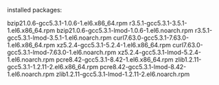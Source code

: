 installed packages:

bzip21.0.6-gcc5.3.1-1.0.6-1.el6.x86_64.rpm        r3.5.1-gcc5.3.1-3.5.1-1.el6.x86_64.rpm
bzip21.0.6-gcc5.3.1-lmod-1.0.6-1.el6.noarch.rpm   r3.5.1-gcc5.3.1-lmod-3.5.1-1.el6.noarch.rpm
curl7.63.0-gcc5.3.1-7.63.0-1.el6.x86_64.rpm       xz5.2.4-gcc5.3.1-5.2.4-1.el6.x86_64.rpm
curl7.63.0-gcc5.3.1-lmod-7.63.0-1.el6.noarch.rpm  xz5.2.4-gcc5.3.1-lmod-5.2.4-1.el6.noarch.rpm
pcre8.42-gcc5.3.1-8.42-1.el6.x86_64.rpm           zlib1.2.11-gcc5.3.1-1.2.11-2.el6.x86_64.rpm
pcre8.42-gcc5.3.1-lmod-8.42-1.el6.noarch.rpm      zlib1.2.11-gcc5.3.1-lmod-1.2.11-2.el6.noarch.rpm

